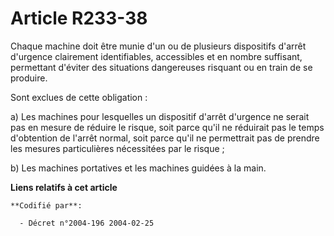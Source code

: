 # Article R233-38

Chaque machine doit être munie d'un ou de plusieurs dispositifs d'arrêt d'urgence clairement identifiables, accessibles et en
nombre suffisant, permettant d'éviter des situations dangereuses risquant ou en train de se produire.

Sont exclues de cette obligation :

a) Les machines pour lesquelles un dispositif d'arrêt d'urgence ne serait pas en mesure de réduire le risque, soit parce
qu'il ne réduirait pas le temps d'obtention de l'arrêt normal, soit parce qu'il ne permettrait pas de prendre les mesures
particulières nécessitées par le risque ;

b) Les machines portatives et les machines guidées à la main.

**Liens relatifs à cet article**

	**Codifié par**:

	  - Décret n°2004-196 2004-02-25

